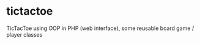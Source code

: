 tictactoe
=========

TicTacToe using OOP in PHP (web interface), some reusable board game / player classes
